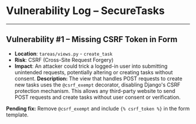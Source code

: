#  Vulnerability Log – SecureTasks

---

## Vulnerability #1 – Missing CSRF Token in Form

-  **Location**: `tareas/views.py` - `create_task` 
-  **Risk**: CSRF (Cross-Site Request Forgery)
-  **Impact**: An attacker could trick a logged-in user into submitting unintended requests, potentially altering or creating tasks without consent.
**Description:**
The view that handles POST requests to create new tasks uses the `@csrf_exempt` decorator, disabling Django's CSRF protection mechanism. This allows any third-party website to send POST requests and create tasks without user consent or verification.

**Pending fix:** Remove `@csrf_exempt` and include `{% csrf_token %}` in the form template.






